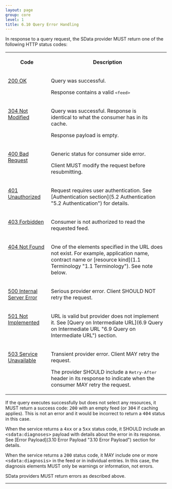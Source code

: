 ```yaml
---
layout: page
group: core
level: 1
title: 6.10 Query Error Handling
---
```


In response to a query request, the SData provider MUST return one of the
following HTTP status codes:

<table class="content">
<tbody>

<tr>

<th>

**Code**

</th>
<th>

**Description**

</th>

</tr>

<tr>

<td valign="top">

[200
OK](http://www.w3.org/Protocols/rfc2616/rfc2616-sec10.html#sec10.2.1)

</td>
<td valign="top">

Query was successful.

Response contains a valid <tt>&lt;feed&gt;</tt>

</td>

</tr>

<tr>

<td valign="top">

[304
Not Modified](http://www.w3.org/Protocols/rfc2616/rfc2616-sec10.html#sec10.3.5)

</td>
<td valign="top">

Query was successful. Response is identical&nbsp;to what the consumer has in its
cache.

Response payload is empty.

</td>

</tr>

<tr>

<td valign="top">

[400
Bad Request](http://www.w3.org/Protocols/rfc2616/rfc2616-sec10.html#sec10.4.1)

</td>
<td valign="top">

Generic status for consumer side error.

Client MUST modify the request before resubmitting.

</td>

</tr>

<tr>

<td valign="top">

[401
Unauthorized](http://www.w3.org/Protocols/rfc2616/rfc2616-sec10.html#sec10.4.2)

</td>
<td valign="top">

Request requires user authentication. See
[Authentication section](5.2 Authentication "5.2 Authentication") for details.

</td>

</tr>

<tr>

<td valign="top">

[403
Forbidden](http://www.w3.org/Protocols/rfc2616/rfc2616-sec10.html#sec10.4.4)

</td>
<td valign="top">

Consumer is not authorized to read the requested feed.

</td>

</tr>

<tr>

<td valign="top">

[404
Not Found](http://www.w3.org/Protocols/rfc2616/rfc2616-sec10.html#sec10.4.5)

</td>
<td valign="top">

One of the elements specified in the URL does not exist.&nbsp;For example,
application name, contract name or&nbsp;[resource kind](1.1 Terminology "1.1 Terminology").
See note below.

</td>

</tr>

<tr>

<td valign="top">

[500
Internal Server Error](http://www.w3.org/Protocols/rfc2616/rfc2616-sec10.html#sec10.5.1)

</td>
<td valign="top">

Serious provider error. Client SHOULD NOT retry the request.

</td>

</tr>

<tr>

<td valign="top">

[501
Not Implemented](http://www.w3.org/Protocols/rfc2616/rfc2616-sec10.html#sec10.5.2)

</td>
<td valign="top">

URL is valid but provider does not implement it. See
[Query on Intermediate URL](6.9 Query on Intermediate URL "6.9 Query on Intermediate URL") section.

</td>

</tr>

<tr>

<td valign="top">

[503
Service Unavailable](http://www.w3.org/Protocols/rfc2616/rfc2616-sec10.html#sec10.5.4)

</td>
<td valign="top">

Transient provider error. Client MAY retry the request.

The provider SHOULD include a <tt>Retry-After</tt> header in its response to
indicate when the consumer MAY retry the request.

</td>

</tr>

</tbody>
</table>

If&nbsp;the query executes successfully but does not select any
resources, it MUST return a success code: <tt>200</tt> with an empty feed (or
<tt>304</tt> if caching applies). This is not an error and it would be incorrect
to return a <tt>404</tt> status in this case.

When the service returns a <tt>4xx</tt> or a <tt>5xx</tt> status code, it
SHOULD include an <tt>&lt;sdata:diagnoses&gt;</tt> payload with details about
the error in its response. See [Error Payload](3.10 Error Payload "3.10  Error Payload") section
for details.

When the service returns a <tt>200</tt> status code, it MAY include one or
more <tt>&lt;sdata:diagnosis&gt;</tt> in the feed or in individual entries. In
this case, the diagnosis elements MUST only be&nbsp;warnings or information, not
errors.

SData providers MUST return errors as described above.

* * *